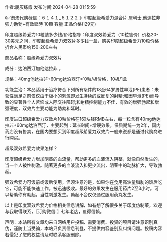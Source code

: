 <p>作者:厦灰练霞 发布时间:2024-04-28 01:15:59</p>
<p>《✅港澳代购薇信：６１４１_６１２２ 》印度超級希愛力混合片 犀利士,他達拉非 強力助勃+有效延時 10顆 數量 正品价格(129元) </p>
									<p>印度超级希爱力10粒装多少钱/价格指导：印度双效希爱力（10粒售价）价格20-30美元之间，印度超级希爱力双效片多少钱一盒，购买印度超级希爱力10粒价格折合人民币约150-200左右</p><p>商品名称：超级希爱力双效片</p><p>成分：达泊西汀加他达拉非 。</p><p>规格：40mg他达拉非+60mg达泊西汀*10粒/板价格，10板/1盒</p><p>功能主治：本品适用于治疗符合下列所有条件的18至64岁男性早泄(PE)患者：未获性满足之前仅仅由于极小的刺激即发生持续的或反复的射精;和因早泄(PE)而导致的显著性个人苦恼或人际交往障碍;和射精控制能力不佳，有效的增强勃起和增强硬度，双效片主要功能为助勃和延时。</p><p></p><p></p><p>印度进口超级希爱力双效片10粒价格在160块钱RMB左右，每一粒含有40mg他达拉非+60mg达泊西汀，主要起到：延长时间+增硬效果，保质期统一为2年，国内葯店没有售卖，在国内要想买到印度超级希爱力双效片一般来说都是通过代购商进行购买。</p><p>超级双效希爱力效果怎样？</p><p>印度超级希爱力增加阴茎的血流量，帮助更多的血液流入阴茎，就像自然发生的，当一个人被性刺激。随著更多的血液流入和更少流出，阴茎中的动脉扩大，导致勃起。</p><p>强效希爱力可饭前或饭后使用，但须注意的是，如果你在食用高油量脂肪的饭后吃它，可能不能快速工作。被迅速吸收。最好的效果发生在服用药片2至3小时。可以帮助你有勃起，当性刺激发生。勃起不会仅仅通过服用药丸发生。</p><p>以上是印度双效希爱力价格相关信息讲解，如有想了解很多关于印度仿制藥，欢迎与我取得联系，〖订购微信:〗七年老店，值得信赖。</p>				声明：本站所有文章均来自网络用户投稿，需要消费、投资的项目请注意识别真伪，谨防上当受骗，本站只负责信息刊登，不提供内容鉴别及纠纷问题。投稿内容若侵犯了您的权益请及时联系客服删除。				
